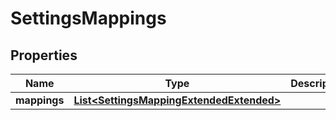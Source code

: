 
# SettingsMappings

## Properties
Name | Type | Description | Notes
------------ | ------------- | ------------- | -------------
**mappings** | [**List&lt;SettingsMappingExtendedExtended&gt;**](SettingsMappingExtendedExtended.md) |  |  [optional]



